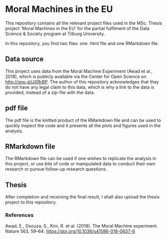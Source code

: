 # Moral Machines in the EU
This repository contains all the relevant project files used in the MSc. Thesis project 'Moral Machines in the EU' for the partial fulfilment of the Data Science &amp; Society program at Tilburg University.

In this repository, you find two files: one .html file and one RMarkdown file.

## Data source
This project uses data from the Moral Machine Experiment (Awad et al., 2018), which is publicly available via the Center for Open Science on http://goo.gl/JXRrBP. The author of this repository acknowledges that they do not have any legal claim to this data, which is why a link to the data is provided, instead of a zip-file with the data.

## pdf file
The pdf file is the knitted product of the RMarkdown file and can be used to quickly inspect the code and it presents all the plots and figures used in the analysis. 

## RMarkdown file
The RMarkdown file can be used if one wishes to replicate the analysis in this project, or use bits of code or manipulated data to conduct their own research or pursue follow-up research questions.

## Thesis 
After completion and receiving the final result, I shall also upload the thesis project to this repository.


### References
Awad, E., Dsouza, S., Kim, R. et al. (2018). The Moral Machine experiment. Nature 563, 59–64.
https://doi.org/10.1038/s41586-018-0637-6

